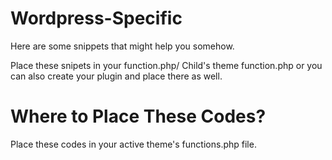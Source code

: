 # Wordpress-Specific
Here are some snippets that might help you somehow.

Place these snipets in your function.php/ Child's theme function.php or you can also create your plugin and place there as well.

# Where to Place These Codes?
Place these codes in your active theme's functions.php file.
